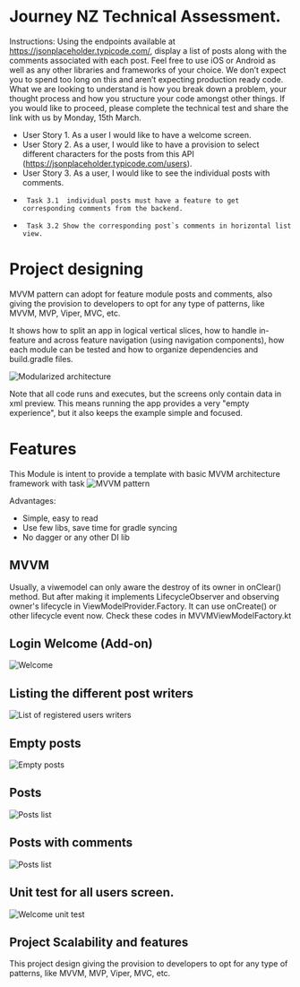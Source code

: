 # Journey NZ Technical Assessment.

Instructions: Using the endpoints available at https://jsonplaceholder.typicode.com/, display a list of posts along with the comments associated with each post. Feel free to use iOS or Android as well as any other libraries and frameworks of your choice. We don’t expect you to spend too long on this and aren’t expecting production ready code. What we are looking to understand is how you break down a problem, your thought process and how you structure your code amongst other things. If you would like to proceed, please complete the technical test and share the link with us by Monday, 15th March.


- User Story 1. As a user I would like to have a welcome screen. 
- User Story 2. As a user, I would like to have a provision to select different characters for the posts from this API (https://jsonplaceholder.typicode.com/users).
- User Story 3. As a user, I would like to see the individual posts with comments.
-      Task 3.1  individual posts must have a feature to get corresponding comments from the backend.
-      Task 3.2 Show the corresponding post`s comments in horizontal list view.


# Project designing

MVVM pattern can adopt for feature module posts and comments, also giving the provision to developers to opt for any type of patterns, like MVVM, MVP, Viper, MVC, etc.

It shows how to split an app in logical vertical slices, how to handle in-feature and across feature navigation (using navigation components), how each module can be tested and how to organize dependencies and build.gradle files. 

![Modularized architecture](https://github.com/anandmampuzhakal/CucumberTest/blob/main/readme/modularized_architecture.png)

Note that all code runs and executes, but the screens only contain data in xml preview. This means running the app provides a very "empty experience", but it also keeps the example simple and focused.

# Features 
This Module is intent to provide a template with basic MVVM architecture framework with task 
![MVVM pattern](https://github.com/anandmampuzhakal/CucumberTest/blob/main/readme/mvvmpattern.png)

Advantages:

- Simple, easy to read
- Use few libs, save time for gradle syncing
- No dagger or any other DI lib

## MVVM
Usually, a viwemodel can only aware the destroy of its owner in onClear() method. But after making it implements LifecycleObserver and observing owner's lifecycle in ViewModelProvider.Factory. It can use onCreate() or other lifecycle event now.
Check these codes in MVVMViewModelFactory.kt

## Login Welcome (Add-on)
![Welcome](https://github.com/anandmampuzhakal/JourneyAssessment/blob/master/readme/welcomescreen.png)

## Listing the different post writers
![List of registered users writers](https://github.com/anandmampuzhakal/JourneyAssessment/blob/master/readme/list_of_users.png)

## Empty posts
![Empty posts](https://github.com/anandmampuzhakal/JourneyAssessment/blob/master/readme/empty_post.png)

## Posts
![Posts list](https://github.com/anandmampuzhakal/JourneyAssessment/blob/master/readme/post_list_page.png)

## Posts with comments
![Posts list](https://github.com/anandmampuzhakal/JourneyAssessment/blob/master/readme/show_comments.png)

## Unit test for all users screen. 
![Welcome unit test](https://github.com/anandmampuzhakal/JourneyAssessment/blob/master/readme/unittest.png)

## Project Scalability and features 
This project design giving the provision to developers to opt for any type of patterns, like MVVM, MVP, Viper, MVC, etc.

